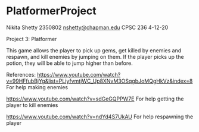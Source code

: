 # PlatformerProject
 
Nikita Shetty
2350802
nshetty@chapman.edu
CPSC 236
4-12-20

Project 3: Platformer

This game allows the player to pick up gems, get killed by enemies and respawn, and kill enemies by jumping on them. If the player picks up the potion, they will be able to jump higher than before.

References:
https://www.youtube.com/watch?v=99HFfubBjYg&list=PLiyfvmtjWC_Up8XNvM3OSqgbJoMQgHkVz&index=8 
For help making enemies

https://www.youtube.com/watch?v=sdGeGQPPW7E
For help getting the player to kill enemies

https://www.youtube.com/watch?v=ndYd4S7UkAU
For help respawning the player
